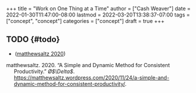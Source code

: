 +++
title = "Work on One Thing at a Time"
author = ["Cash Weaver"]
date = 2022-01-30T11:47:00-08:00
lastmod = 2022-03-20T13:38:37-07:00
tags = ["concept", "concept"]
categories = ["concept"]
draft = true
+++

## TODO {#todo}

-   (<a href="#citeproc_bib_item_1">matthewsaltz 2020</a>)

<style>.csl-entry{text-indent: -1.5em; margin-left: 1.5em;}</style><div class="csl-bib-body">
  <div class="csl-entry"><a id="citeproc_bib_item_1"></a>matthewsaltz. 2020. “A Simple and Dynamic Method for Consistent Productivity.” <i>Ø$\Delta$</i>. <a href="https://matthewsaltz.wordpress.com/2020/11/24/a-simple-and-dynamic-method-for-consistent-productivity/">https://matthewsaltz.wordpress.com/2020/11/24/a-simple-and-dynamic-method-for-consistent-productivity/</a>.</div>
</div>
